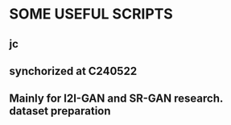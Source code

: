 # SOME USEFUL SCRIPTS
## jc
## synchorized at C240522
## Mainly for I2I-GAN and SR-GAN research. dataset preparation
 